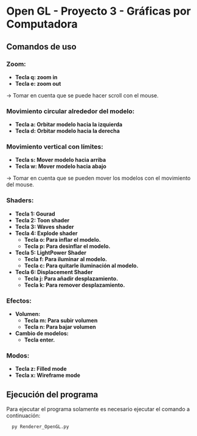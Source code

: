 
# Open GL - Proyecto 3 - Gráficas por Computadora

## Comandos de uso 

### Zoom:
- **Tecla q: zoom in**
- **Tecla e: zoom out**
  
-> Tomar en cuenta que se puede hacer scroll con el mouse.

### Movimiento circular alrededor del modelo:
- **Tecla a: Orbitar modelo hacia la izquierda**
- **Tecla d: Orbitar modelo hacia la derecha**

### Movimiento vertical con límites:
- **Tecla s: Mover modelo hacia arriba**
- **Tecla w: Mover modelo hacia abajo**

-> Tomar en cuenta que se pueden mover los modelos con el movimiento del mouse.

### Shaders:
- **Tecla 1: Gourad**
- **Tecla 2: Toon shader**
- **Tecla 3: Waves shader**
- **Tecla 4: Explode shader**
    - **Tecla o: Para inflar el modelo.**
    - **Tecla p: Para desinflar el modelo.**
- **Tecla 5: LightPower Shader**
    - **Tecla f: Para iluminar al modelo.** 
    - **Tecla c: Para quitarle iluminación al modelo.**
- **Tecla 6: Displacement Shader**
    - **Tecla j: Para añadir desplazamiento.** 
    - **Tecla k: Para remover desplazamiento.**

### Efectos:
- **Volumen:**
    - **Tecla m: Para subir volumen**
    - **Tecla n: Para bajar volumen**
- **Cambio de modelos:**
    - **Tecla enter.**

### Modos:
- **Tecla z: Filled mode**
- **Tecla x: Wireframe mode**


## Ejecución del programa

Para ejecutar el programa solamente es necesario ejecutar el comando a continuación:

```bash
  py Renderer_OpenGL.py
```
